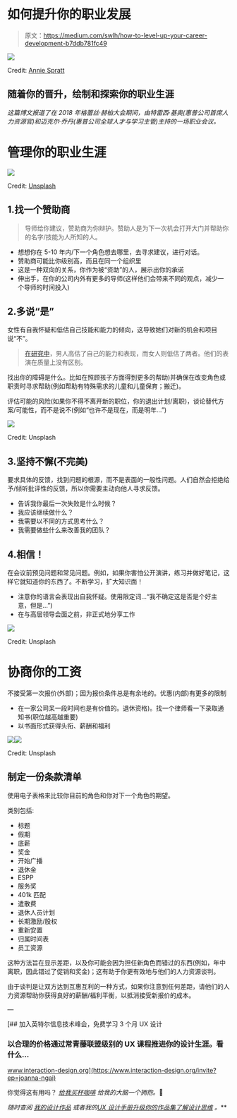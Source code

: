 # 如何提升你的职业发展

> 原文：<https://medium.com/swlh/how-to-level-up-your-career-development-b7ddb781fc49>

![](img/01ec151febf11b997261c954580d59fc.png)

Credit: [Annie Spratt](https://unsplash.com/@anniespratt)

## 随着你的晋升，绘制和探索你的职业生涯

*这篇博文报道了在 2018 年格蕾丝·赫柏大会期间，由特雷西·基奥(惠普公司首席人力资源官)和迈克尔·乔丹(惠普公司全球人才与学习主管)主持的一场职业会议。*

# 管理你的职业生涯

![](img/14e8f060506e45a999129c3b0eb5a50c.png)

Credit: [Unsplash](https://unsplash.com/@kobuagency)

## 1.找一个赞助商

> 导师给你建议，赞助商为你辩护。赞助人是为下一次机会打开大门并帮助你的名字/技能为人所知的人。

*   想想你在 5-10 年内/下一个角色想去哪里，去寻求建议，进行对话。
*   赞助商可能比你级别高，而且在同一个组织里
*   这是一种双向的关系，你作为被“资助”的人，展示出你的承诺
*   伸出手，在你的公司内外有更多的导师(这样他们会带来不同的观点，减少一个导师的时间投入)

## 2.多说“是”

女性有自我怀疑和低估自己技能和能力的倾向，这导致她们对新的机会和项目说“不”。

> [在研究中](https://www.theatlantic.com/magazine/archive/2014/05/the-confidence-gap/359815/)，男人高估了自己的能力和表现，而女人则低估了两者。他们的表演在质量上没有区别。

找出你的障碍是什么。比如在照顾孩子方面得到更多的帮助)并确保在改变角色或职责时寻求帮助(例如帮助有特殊需求的儿童和儿童保育；搬迁)。

评估可能的风险(如果你不得不离开新的职位，你的退出计划/离职)，谈论替代方案/可能性，而不是说不(例如“也许不是现在，而是明年…”)

![](img/c970e9820702a88140a1c50ff97ef6ef.png)

Credit: Unsplash

## 3.坚持不懈(不完美)

要求具体的反馈，找到问题的根源，而不是表面的一般性问题。人们自然会拒绝给予/倾听批评性的反馈，所以你需要主动向他人寻求反馈。

*   告诉我你最后一次失败是什么时候？
*   我应该继续做什么？
*   我需要以不同的方式思考什么？
*   我需要做些什么来改善我的团队？

## 4.相信！

在会议前预见问题和常见问题。例如，如果你害怕公开演讲，练习并做好笔记，这样它就知道你的东西了。不断学习，扩大知识面！

*   注意你的语言会表现出自我怀疑。使用限定词…“我不确定这是否是个好主意，但是…”)
*   在与高层领导会面之前，非正式地分享工作

![](img/a9ad55f5f9242285bb5679079ec9fc76.png)

Credit: Unsplash

# 协商你的工资

不接受第一次报价(外部)；因为报价条件总是有余地的。优惠(内部)有更多的限制

*   在一家公司呆一段时间也是有价值的。退休资格)。找一个律师看一下录取通知书(职位越高越重要)
*   以书面形式获得头衔、薪酬和福利

![](img/554aebafd91e54304858db3a98bd652f.png)![](img/2a93f1e686c35e01f525950c971b65b2.png)

Credit: Unsplash

## 制定一份条款清单

使用电子表格来比较你目前的角色和你对下一个角色的期望。

类别包括:

*   标题
*   假期
*   底薪
*   奖金
*   开始广播
*   退休金
*   ESPP
*   服务奖
*   401k 匹配
*   遣散费
*   退休人员计划
*   长期激励/股权
*   重新安置
*   归属时间表
*   员工资源

这种方法旨在显示差距，以及你可能会因为担任新角色而错过的东西(例如，年中离职，因此错过了促销和奖金)；这有助于你更有效地与他们的人力资源谈判。

由于谈判是让双方达到互惠互利的一种方式，如果你注意到任何差距，请他们的人力资源帮助你获得良好的薪酬/福利平衡，以抵消接受新报价的成本。

—

[](https://www.interaction-design.org/invite?ep=joanna-ngai) [## 加入英特尔信息技术峰会，免费学习 3 个月 UX 设计

### 以合理的价格通过常青藤联盟级别的 UX 课程推进你的设计生涯。看什么…

www.interaction-design.org](https://www.interaction-design.org/invite?ep=joanna-ngai) 

你觉得这有用吗？ [*给我买杯咖啡*](https://www.buymeacoffee.com/joannan) *给我的大脑一个拥抱。*🍵

*随时查阅* [*我的设计作品*](http://dribbble.com/joannan) *或者我的*[*UX 设计手册*](https://www.amazon.com/gp/product/B01IECEMYU/ref=dbs_a_def_rwt_bibl_vppi_i1)*[*升级你的作品集*](https://www.amazon.com/How-Design-Your-Portfolio-Upgrading-ebook/dp/B07CRWPBS5)*[*了解设计思维*](https://www.amazon.com/gp/product/B07F6TYCHX/ref=dbs_a_def_rwt_bibl_vppi_i2) *。***
